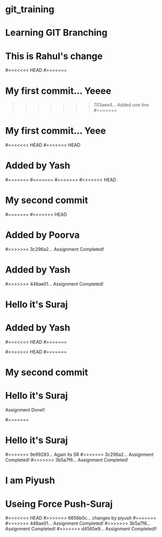 # git_training

# Learning GIT Branching


# This is Rahul's change
#<<<<<<< HEAD
#=======
# My first commit... Yeeee
>>>>>>> 703aee4... Added one line
#=======
# My first commit... Yeee
#<<<<<<< HEAD
#<<<<<<< HEAD
# Added by Yash
#=======
#=======
#=======
#<<<<<<< HEAD
# My second commit
#=======
#<<<<<<< HEAD
# Added by Poorva

#>>>>>>> 3c296a2... Assignment Completed!


# Added by Yash



#>>>>>>> 448ae01... Assignment Completed!
# Hello it's Suraj

# Added by Yash

#<<<<<<< HEAD
#=======


#<<<<<<< HEAD
#=======

# My second commit

# Hello it's Suraj

Assignment Done!!

#=======
# Hello it's Suraj
#>>>>>>> 9e99283... Again its SR
#>>>>>>> 3c296a2... Assignment Completed!
#>>>>>>> 3b5a7f6... Assignment Completed!
# I am Piyush
# Useing Force Push-Suraj

#<<<<<<< HEAD
#>>>>>>> 6656b0c... changes by piyush
#=======
#>>>>>>> 448ae01... Assignment Completed!
#>>>>>>> 3b5a7f6... Assignment Completed!
#>>>>>>> d4565e9... Assignment Completed!!
